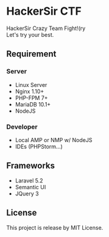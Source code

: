 # HackerSir CTF
HackerSir Crazy Team Fight!(ry  
Let's try your best.  

## Requirement
### Server
- Linux Server
- Nginx 1.10+
- PHP-FPM 7+
- MariaDB 10.1+
- NodeJS

### Developer
- Local AMP or NMP w/ NodeJS
- IDEs (PHPStorm...)

## Frameworks
- Laravel 5.2
- Semantic UI
- JQuery 3

## License
This project is release by MIT License.